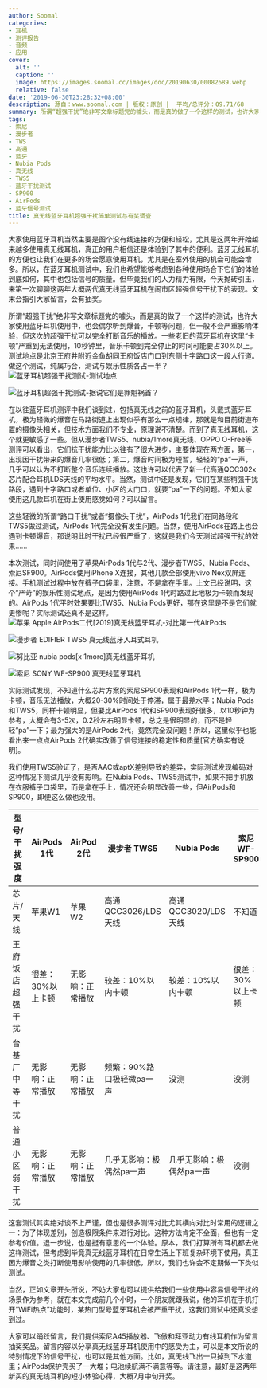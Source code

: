 ```yaml
---
author: Soomal
categories:
- 耳机
- 测评报告
- 音频
- 应用
cover:
  alt: ''
  caption: ''
  image: https://images.soomal.cc/images/doc/20190630/00082689.webp
  relative: false
date: '2019-06-30T23:28:32+08:00'
description: 源自：www.soomal.com | 版权：原创 |  平均/总评分：09.71/68
summary: 所谓“超强干扰”绝非写文章标题党的噱头，而是真的做了一个这样的测试，也许大家使用蓝牙耳机使用中，也会偶尔听到爆音，卡顿等问题，但一般不会严重影响体验，但这次的超强干扰可以完全打断音乐的播放……
tags:
- 索尼
- 漫步者
- TWS
- 高通
- 蓝牙
- Nubia Pods
- 真无线
- TWS5
- 蓝牙干扰测试
- SP900
- AirPods
- 蓝牙信号测试
title: 真无线蓝牙耳机超强干扰简单测试与有奖调查
---
```


大家使用蓝牙耳机当然主要是图个没有线连接的方便和轻松，尤其是这两年开始越来越多使用真无线耳机，真正的用户相信还是体验到了其中的便利。蓝牙无线耳机的方便也让我们在更多的场合愿意使用耳机，尤其是在室外使用的机会可能会增多。所以，在蓝牙耳机测试中，我们也希望能够考虑到各种使用场合下它们的体验到底如何，其中也包括信号的质量。但毕竟我们的人力精力有限，今天抛砖引玉，来第一次聊聊这两年大概两代真无线蓝牙耳机在闹市区超强信号干扰下的表现。文末会指引大家留言，会有抽奖。

所谓“超强干扰”绝非写文章标题党的噱头，而是真的做了一个这样的测试，也许大家使用蓝牙耳机使用中，也会偶尔听到爆音，卡顿等问题，但一般不会严重影响体验，但这次的超强干扰可以完全打断音乐的播放。一些老旧的蓝牙耳机在这里“卡顿”严重到无法使用，10秒钟里，音乐卡顿到完全停止的时间可能要占30%以上。测试地点是北京王府井附近金鱼胡同王府饭店门口到东侧十字路口这一段人行道。做这个测试，纯属巧合，测试与娱乐性质各占一半？
![蓝牙耳机超强干扰测试-测试地点](https://images.soomal.cc/images/doc/20190630/00082687_01.webp)




![蓝牙耳机超强干扰测试-据说它们是罪魁祸首？](https://images.soomal.cc/images/doc/20190630/00082688_01.webp)




在以往蓝牙耳机测评中我们谈到过，包括真无线之前的蓝牙耳机，头戴式蓝牙耳机，极为轻微的爆音在马路街道上出现似乎有那么一点规律，那就是和目前街道布置的摄像头相关，但技术方面我们不专业，原理说不清楚。而到了真无线耳机，这个就更敏感了一些。但从漫步者TWS5、nubia/1more真无线、OPPO O-Free等测评可以看出，它们抗干扰能力比以往有了很大进步，主要体现在两方面，第一，出现因干扰带来的爆音几率很低；第二，爆音时间极为短暂，轻轻的“pa”一声，几乎可以认为不打断整个音乐连续播放。这也许可以代表了新一代高通QCC302x芯片配合耳机LDS天线的平均水平。当然，测试中还是发现，它们在某些稍强干扰路段，遇到十字路口或者单位、小区的大门口，就要“pa”一下的问题。不知大家使用这几款耳机在街上使用感觉如何？可以留言。

这些轻微的所谓“路口干扰”或者“摄像头干扰”，AirPods 1代我们在同路段和TWS5做过测试，AirPods 1代完全没有发生问题。当然，使用AirPods在路上也会遇到卡顿爆音，那说明此时干扰已经很严重了，这就是我们今天测试超强干扰的效果……

本次测试，同时间使用了苹果AirPods 1代与2代、漫步者TWS5、Nubia Pods、索尼SF900。AirPods使用iPhone X连接，其他几款全部使用vivo Nex双屏连接。手机测试过程中放在裤子口袋里，注意，不是拿在手里。上文已经说明，这个“严苛”的娱乐性测试地点，是因为使用AirPods 1代时路过此地极为卡顿而发现的。AirPods 1代平时效果要比TWS5、Nubia Pods更好，那在这里是不是它们就更惨呢？实际测试还真不是这样。
![苹果 Apple AirPods二代[2019]真无线蓝牙耳机-对比第一代AirPods](https://images.soomal.cc/images/doc/20190424/00081363_01.webp)




![漫步者 EDIFIER TWS5 真无线蓝牙入耳式耳机](https://images.soomal.cc/images/doc/20190411/00081158_01.webp)




![努比亚 nubia pods[x 1more]真无线蓝牙耳机](https://images.soomal.cc/images/doc/20190510/00081692_01.webp)




![索尼 SONY WF-SP900 真无线蓝牙耳机](https://images.soomal.cc/images/doc/20190612/00082346_01.webp)




实际测试发现，不知道什么芯片方案的索尼SP900表现和AirPods 1代一样，极为卡顿，音乐无法播放，大概20-30%时间处于停滞，属于最差水平；Nubia Pods和TWS5，同样卡顿明显，但要比AirPods 1代和SP900表现好很多，以10秒钟为参考，大概会有3-5次，0.2秒左右明显卡顿，总之是很明显的，而不是轻轻“pa”一下；最为强大的是AirPods 2代，竟然完全没问题！所以，这里似乎也能看出来一点点AirPods 2代确实改善了信号连接的稳定性和质量[官方确实有说明]。

我们使用TWS5验证了，是否AAC或aptX差别导致的差异，实际测试发现编码对这种情况下测试几乎没有影响。在Nubia Pods、TWS5测试中，如果不把手机放在衣服裤子口袋里，而是拿在手上，情况还会明显改善一些，但AirPods和SP900，即便这么做也没用。

| 型号/干扰强度 | AirPods 1代 | AirPod 2代 | 漫步者 TWS5 | Nubia Pods | 索尼WF-SP900 |
| --- | --- | --- | --- | --- | --- |
| 芯片/天线 | 苹果W1 | 苹果W2 | 高通QCC3026/LDS天线 | 高通QCC3020/LDS天线 | 不知道 |
| 王府饭店超强干扰 | 很差：30%以上卡顿 | 无影响：正常播放 | 较差：10%以内卡顿 | 较差：10%以内卡顿 | 很差：30%以上卡顿 |
| 台基厂中等干扰 | 无影响：正常播放 | 无影响：正常播放 | 频繁：90%路口极轻微pa一声 | 没测 | 没测 |
| 普通小区弱干扰 | 无影响：正常播放 | 无影响：正常播放 | 几乎无影响：极偶然pa一声 | 几乎无影响：极偶然pa一声 | 没测 |


这套测试其实绝对谈不上严谨，但也是很多测评对比尤其横向对比时常用的逻辑之一：为了体现差别，创造极限条件来进行对比。这种方法肯定不全面，但也有一定参考价值。退一步说，也是挺有意思的一个体验。原本，我们打算所有耳机都去做这样测试，但考虑到毕竟真无线蓝牙耳机在日常生活上下班复杂环境下使用，真正因为爆音之类打断使用影响使用的几率很低，所以，我们也许会不定期做一下类似测试。

当然，正如文章开头所说，不妨大家也可以提供给我们一些使用中容易信号干扰的场景作为参考，就在本文完成前几个小时，一个朋友就跟我说，他的耳机在手机打开“WiFi热点”功能时，某热门型号蓝牙耳机会被严重干扰，这我们测试中还真没想到过。

大家可以踊跃留言，我们提供索尼A45播放器、飞傲和拜亚动力有线耳机作为留言抽奖奖品。留言内容以分享真无线蓝牙耳机使用中的感受为主，可以是本文所说的特别情况下的信号干扰，也可以是其他方面。比如，真无线飞出一只掉到下水道里；AirPods保护壳买了一大堆；电池续航满不满意等等。请注意，最好是这两年新买的真无线耳机的短小体验心得，大概7月中旬开奖。